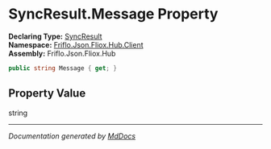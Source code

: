 ﻿<!--  
  <auto-generated>   
    The contents of this file were generated by a tool.  
    Changes to this file may be list if the file is regenerated  
  </auto-generated>   
-->

# SyncResult.Message Property

**Declaring Type:** [SyncResult](../index.md)  
**Namespace:** [Friflo.Json.Fliox.Hub.Client](../../index.md)  
**Assembly:** Friflo.Json.Fliox.Hub

```csharp
public string Message { get; }
```

## Property Value

string

___

*Documentation generated by [MdDocs](https://github.com/ap0llo/mddocs)*
